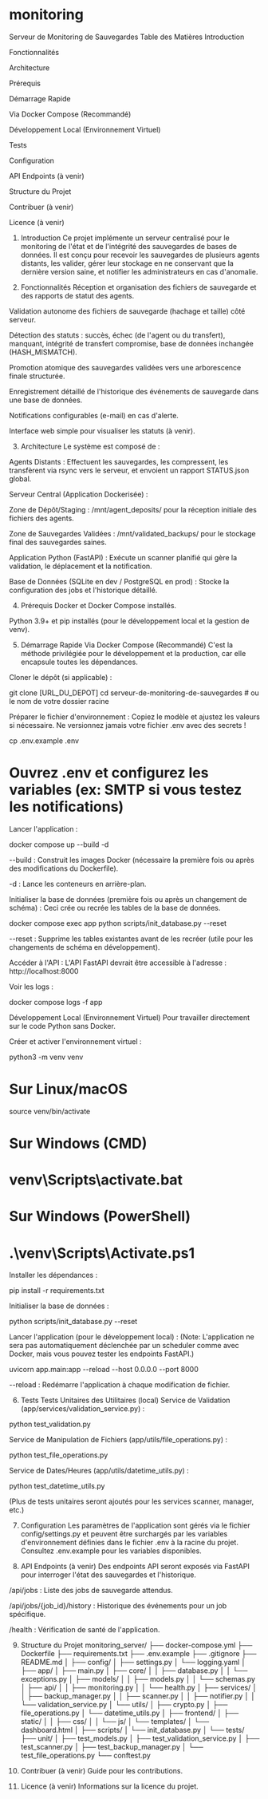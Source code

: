 # monitoring
Serveur de Monitoring de Sauvegardes
Table des Matières
Introduction

Fonctionnalités

Architecture

Prérequis

Démarrage Rapide

Via Docker Compose (Recommandé)

Développement Local (Environnement Virtuel)

Tests

Configuration

API Endpoints (à venir)

Structure du Projet

Contribuer (à venir)

Licence (à venir)

1. Introduction
Ce projet implémente un serveur centralisé pour le monitoring de l'état et de l'intégrité des sauvegardes de bases de données. Il est conçu pour recevoir les sauvegardes de plusieurs agents distants, les valider, gérer leur stockage en ne conservant que la dernière version saine, et notifier les administrateurs en cas d'anomalie.

2. Fonctionnalités
Réception et organisation des fichiers de sauvegarde et des rapports de statut des agents.

Validation autonome des fichiers de sauvegarde (hachage et taille) côté serveur.

Détection des statuts : succès, échec (de l'agent ou du transfert), manquant, intégrité de transfert compromise, base de données inchangée (HASH_MISMATCH).

Promotion atomique des sauvegardes validées vers une arborescence finale structurée.

Enregistrement détaillé de l'historique des événements de sauvegarde dans une base de données.

Notifications configurables (e-mail) en cas d'alerte.

Interface web simple pour visualiser les statuts (à venir).

3. Architecture
Le système est composé de :

Agents Distants : Effectuent les sauvegardes, les compressent, les transfèrent via rsync vers le serveur, et envoient un rapport STATUS.json global.

Serveur Central (Application Dockerisée) :

Zone de Dépôt/Staging : /mnt/agent_deposits/ pour la réception initiale des fichiers des agents.

Zone de Sauvegardes Validées : /mnt/validated_backups/ pour le stockage final des sauvegardes saines.

Application Python (FastAPI) : Exécute un scanner planifié qui gère la validation, le déplacement et la notification.

Base de Données (SQLite en dev / PostgreSQL en prod) : Stocke la configuration des jobs et l'historique détaillé.

4. Prérequis
Docker et Docker Compose installés.

Python 3.9+ et pip installés (pour le développement local et la gestion de venv).

5. Démarrage Rapide
Via Docker Compose (Recommandé)
C'est la méthode privilégiée pour le développement et la production, car elle encapsule toutes les dépendances.

Cloner le dépôt (si applicable) :

git clone [URL_DU_DEPOT]
cd serveur-de-monitoring-de-sauvegardes # ou le nom de votre dossier racine

Préparer le fichier d'environnement :
Copiez le modèle et ajustez les valeurs si nécessaire. Ne versionnez jamais votre fichier .env avec des secrets !

cp .env.example .env
# Ouvrez .env et configurez les variables (ex: SMTP si vous testez les notifications)

Lancer l'application :

docker compose up --build -d

--build : Construit les images Docker (nécessaire la première fois ou après des modifications du Dockerfile).

-d : Lance les conteneurs en arrière-plan.

Initialiser la base de données (première fois ou après un changement de schéma) :
Ceci crée ou recrée les tables de la base de données.

docker compose exec app python scripts/init_database.py --reset

--reset : Supprime les tables existantes avant de les recréer (utile pour les changements de schéma en développement).

Accéder à l'API :
L'API FastAPI devrait être accessible à l'adresse : http://localhost:8000

Voir les logs :

docker compose logs -f app

Développement Local (Environnement Virtuel)
Pour travailler directement sur le code Python sans Docker.

Créer et activer l'environnement virtuel :

python3 -m venv venv
# Sur Linux/macOS
source venv/bin/activate
# Sur Windows (CMD)
# venv\Scripts\activate.bat
# Sur Windows (PowerShell)
# .\venv\Scripts\Activate.ps1

Installer les dépendances :

pip install -r requirements.txt

Initialiser la base de données :

python scripts/init_database.py --reset

Lancer l'application (pour le développement local) :
(Note: L'application ne sera pas automatiquement déclenchée par un scheduler comme avec Docker, mais vous pouvez tester les endpoints FastAPI.)

uvicorn app.main:app --reload --host 0.0.0.0 --port 8000

--reload : Redémarre l'application à chaque modification de fichier.

6. Tests
Tests Unitaires des Utilitaires (local)
Service de Validation (app/services/validation_service.py) :

python test_validation.py

Service de Manipulation de Fichiers (app/utils/file_operations.py) :

python test_file_operations.py

Service de Dates/Heures (app/utils/datetime_utils.py) :

python test_datetime_utils.py

(Plus de tests unitaires seront ajoutés pour les services scanner, manager, etc.)

7. Configuration
Les paramètres de l'application sont gérés via le fichier config/settings.py et peuvent être surchargés par les variables d'environnement définies dans le fichier .env à la racine du projet. Consultez .env.example pour les variables disponibles.

8. API Endpoints (à venir)
Des endpoints API seront exposés via FastAPI pour interroger l'état des sauvegardes et l'historique.

/api/jobs : Liste des jobs de sauvegarde attendus.

/api/jobs/{job_id}/history : Historique des événements pour un job spécifique.

/health : Vérification de santé de l'application.

9. Structure du Projet
monitoring_server/
├── docker-compose.yml
├── Dockerfile
├── requirements.txt
├── .env.example
├── .gitignore
├── README.md
│
├── config/
│   ├── settings.py
│   └── logging.yaml
│
├── app/
│   ├── main.py
│   ├── core/
│   │   ├── database.py
│   │   └── exceptions.py
│   ├── models/
│   │   ├── models.py
│   │   └── schemas.py
│   ├── api/
│   │   ├── monitoring.py
│   │   └── health.py
│   ├── services/
│   │   ├── backup_manager.py
│   │   ├── scanner.py
│   │   ├── notifier.py
│   │   └── validation_service.py
│   └── utils/
│       ├── crypto.py
│       ├── file_operations.py
│       └── datetime_utils.py
│
├── frontend/
│   ├── static/
│   │   ├── css/
│   │   └── js/
│   └── templates/
│       └── dashboard.html
│
├── scripts/
│   └── init_database.py
│
└── tests/
    ├── unit/
    │   ├── test_models.py
    │   ├── test_validation_service.py
    │   ├── test_scanner.py
    │   ├── test_backup_manager.py
    │   └── test_file_operations.py
    └── conftest.py

10. Contribuer (à venir)
Guide pour les contributions.

11. Licence (à venir)
Informations sur la licence du projet.
